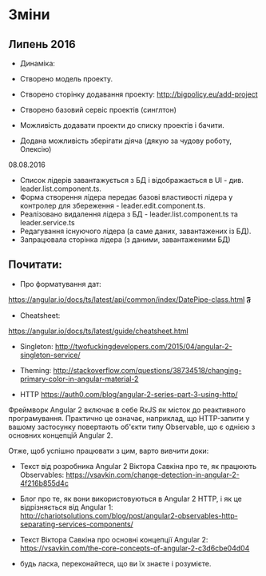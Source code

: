 # Зміни

## Липень 2016

* Динаміка:
* Створено модель проекту.
* Створено сторінку додавання проекту: http://bigpolicy.eu/add-project
* Створено базовий сервіс проектів (синглтон)
* Можливість додавати проекти до списку проектів і бачити.

* Додана можливість зберігати діяча (дякую за чудову роботу, Олексію)

08.08.2016

* Список лідерів завантажується з БД і відображається в UI - див. leader.list.component.ts.
* Форма створення лідера передає базові властивості лідера у контролер для збереження - leader.edit.component.ts.
* Реалізовано видалення лідера з БД - leader.list.component.ts та leader.service.ts
* Редагування існуючого лідера (а саме даних, завантажених із БД).
* Запрацювала сторінка лідера (з даними, завантаженими БД)

## Почитати:

* Про форматування дат:

https://angular.io/docs/ts/latest/api/common/index/DatePipe-class.html
𝕱
* Cheatsheet:

https://angular.io/docs/ts/latest/guide/cheatsheet.html

* Singleton:
http://twofuckingdevelopers.com/2015/04/angular-2-singleton-service/

* Theming:
http://stackoverflow.com/questions/38734518/changing-primary-color-in-angular-material-2

* HTTP
https://auth0.com/blog/angular-2-series-part-3-using-http/

Фреймворк Angular 2 включає в себе RxJS як місток до реактивного програмування. Практично це означає, наприклад, що HTTP-запити у вашому застосунку повертають об'єкти типу Observable, що є однією з основних концепцій Angular 2.

Отже, щоб успішно працювати з цим, варто вивчити доки:

* Текст від розробника Angular 2 Віктора Савкіна про те, як працюють Observables:
https://vsavkin.com/change-detection-in-angular-2-4f216b855d4c

* Блог про те, як вони використовуються в Angular 2 HTTP, і як це відрізняється від Angular 1:
http://chariotsolutions.com/blog/post/angular2-observables-http-separating-services-components/

* Текст Віктора Савкіна про основні концепції Angular 2:
https://vsavkin.com/the-core-concepts-of-angular-2-c3d6cbe04d04

 - будь ласка, переконайтеся, що ви їх знаєте і розумієте.
